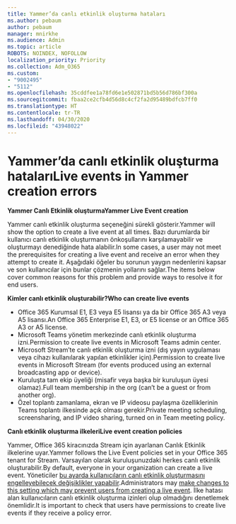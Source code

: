 ```yaml
---
title: Yammer’da canlı etkinlik oluşturma hataları
ms.author: pebaum
author: pebaum
manager: mnirkhe
ms.audience: Admin
ms.topic: article
ROBOTS: NOINDEX, NOFOLLOW
localization_priority: Priority
ms.collection: Adm_O365
ms.custom:
- "9002495"
- "5112"
ms.openlocfilehash: 35cddfee1a78fd6e1e502871bd5b56d786bf300a
ms.sourcegitcommit: fbaa2ce2cfb4d56d8c4cf2fa2d95489bdfcb7ff0
ms.translationtype: HT
ms.contentlocale: tr-TR
ms.lasthandoff: 04/30/2020
ms.locfileid: "43948022"
---
```

# <a name="live-events-in-yammer-creation-errors"></a><span data-ttu-id="fc2f3-102">Yammer’da canlı etkinlik oluşturma hataları</span><span class="sxs-lookup"><span data-stu-id="fc2f3-102">Live events in Yammer creation errors</span></span>

<span data-ttu-id="fc2f3-103">**Yammer Canlı Etkinlik oluşturma**</span><span class="sxs-lookup"><span data-stu-id="fc2f3-103">**Yammer Live Event creation**</span></span>

<span data-ttu-id="fc2f3-104">Yammer canlı etkinlik oluşturma seçeneğini sürekli gösterir.</span><span class="sxs-lookup"><span data-stu-id="fc2f3-104">Yammer will show the option to create a live event at all times.</span></span> <span data-ttu-id="fc2f3-105">Bazı durumlarda bir kullanıcı canlı etkinlik oluşturmanın önkoşullarını karşılamayabilir ve oluşturmayı denediğinde hata alabilir.</span><span class="sxs-lookup"><span data-stu-id="fc2f3-105">In some cases, a user may not meet the prerequisites for creating a live event and receive an error when they attempt to create it.</span></span> <span data-ttu-id="fc2f3-106">Aşağıdaki öğeler bu sorunun yaygın nedenlerini kapsar ve son kullanıcılar için bunlar çözmenin yollarını sağlar.</span><span class="sxs-lookup"><span data-stu-id="fc2f3-106">The items below cover common reasons for this problem and provide ways to resolve it for end users.</span></span>

<span data-ttu-id="fc2f3-107">**Kimler canlı etkinlik oluşturabilir?**</span><span class="sxs-lookup"><span data-stu-id="fc2f3-107">**Who can create live events**</span></span>
- <span data-ttu-id="fc2f3-108">Office 365 Kurumsal E1, E3 veya E5 lisansı ya da bir Office 365 A3 veya A5 lisansı.</span><span class="sxs-lookup"><span data-stu-id="fc2f3-108">An Office 365 Enterprise E1, E3, or E5 license or an Office 365 A3 or A5 license.</span></span>
- <span data-ttu-id="fc2f3-109">Microsoft Teams yönetim merkezinde canlı etkinlik oluşturma izni.</span><span class="sxs-lookup"><span data-stu-id="fc2f3-109">Permission to create live events in Microsoft Teams admin center.</span></span>
- <span data-ttu-id="fc2f3-110">Microsoft Stream’te canlı etkinlik oluşturma izni (dış yayın uygulaması veya cihazı kullanılarak yapılan etkinlikler için).</span><span class="sxs-lookup"><span data-stu-id="fc2f3-110">Permission to create live events in Microsoft Stream (for events produced using an external broadcasting app or device).</span></span>
- <span data-ttu-id="fc2f3-111">Kuruluşta tam ekip üyeliği (misafir veya başka bir kuruluşun üyesi olamaz).</span><span class="sxs-lookup"><span data-stu-id="fc2f3-111">Full team membership in the org (can’t be a guest or from another org).</span></span>
- <span data-ttu-id="fc2f3-112">Özel toplantı zamanlama, ekran ve IP videosu paylaşma özelliklerinin Teams toplantı ilkesinde açık olması gerekir.</span><span class="sxs-lookup"><span data-stu-id="fc2f3-112">Private meeting scheduling, screensharing, and IP video sharing, turned on in Team meeting policy.</span></span>

<span data-ttu-id="fc2f3-113">**Canlı etkinlik oluşturma ilkeleri**</span><span class="sxs-lookup"><span data-stu-id="fc2f3-113">**Live event creation policies**</span></span>

<span data-ttu-id="fc2f3-114">Yammer, Office 365 kiracınızda Stream için ayarlanan Canlık Etkinlik ilkelerine uyar.</span><span class="sxs-lookup"><span data-stu-id="fc2f3-114">Yammer follows the Live Event policies set in your Office 365 tenant for Stream.</span></span> <span data-ttu-id="fc2f3-115">Varsayılan olarak kuruluşunuzdaki herkes canlı etkinlik oluşturabilir.</span><span class="sxs-lookup"><span data-stu-id="fc2f3-115">By default, everyone in your organization can create a live event.</span></span> <span data-ttu-id="fc2f3-116">Yöneticiler [bu ayarda kullanıcıların canlı etkinlik oluşturmasını engelleyebilecek değişiklikler yapabilir](https://docs.microsoft.com/stream/live-event-administration#enabling-and-restricting-users-to-creating).</span><span class="sxs-lookup"><span data-stu-id="fc2f3-116">Administrators may [make changes to this setting which may prevent users from creating a live event](https://docs.microsoft.com/stream/live-event-administration#enabling-and-restricting-users-to-creating).</span></span> <span data-ttu-id="fc2f3-117">İlke hatası alan kullanıcıların canlı etkinlik oluşturma izinleri olup olmadığını denetlemek önemlidir.</span><span class="sxs-lookup"><span data-stu-id="fc2f3-117">It is important to check that users have permissions to create live events if they receive a policy error.</span></span>
